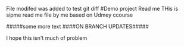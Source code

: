 File modifed was added to test git diff
#Demo project Read me
THis is sipme read me file by me based on Udmey ccourse

#####some more text
####ON BRANCH UPDATES#####

I hope this isn't much of problem